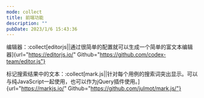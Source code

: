 ```yaml
---
mode: collect
title: 前端功能
description: ""
pubDate: 2023/1/6 15:43:36
---
```


编辑器：:collect[editorjs||通过很简单的配置就可以生成一个简单的富文本编辑器]{url="https://editorjs.io/" Github="https://github.com/codex-team/editor.js"}

标记搜索结果中的文本：:collect[mark.js||针对每个用例的搜索词突出显示。可以与纯JavaScript一起使用，也可以作为jQuery插件使用。]{url="https://markjs.io/" Github="https://github.com/julmot/mark.js/"}